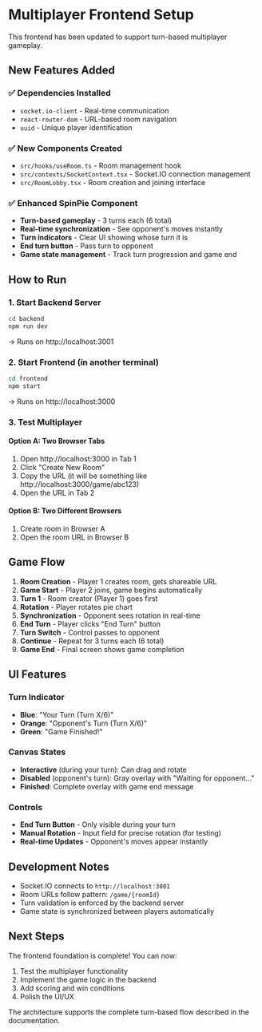 # Multiplayer Frontend Setup

This frontend has been updated to support turn-based multiplayer gameplay.

## New Features Added

### ✅ Dependencies Installed
- `socket.io-client` - Real-time communication
- `react-router-dom` - URL-based room navigation
- `uuid` - Unique player identification

### ✅ New Components Created
- `src/hooks/useRoom.ts` - Room management hook
- `src/contexts/SocketContext.tsx` - Socket.IO connection management
- `src/RoomLobby.tsx` - Room creation and joining interface

### ✅ Enhanced SpinPie Component
- **Turn-based gameplay** - 3 turns each (6 total)
- **Real-time synchronization** - See opponent's moves instantly
- **Turn indicators** - Clear UI showing whose turn it is
- **End turn button** - Pass turn to opponent
- **Game state management** - Track turn progression and game end

## How to Run

### 1. Start Backend Server
```bash
cd backend
npm run dev
```
→ Runs on http://localhost:3001

### 2. Start Frontend (in another terminal)
```bash
cd frontend
npm start
```
→ Runs on http://localhost:3000

### 3. Test Multiplayer

#### Option A: Two Browser Tabs
1. Open http://localhost:3000 in Tab 1
2. Click "Create New Room"
3. Copy the URL (it will be something like http://localhost:3000/game/abc123)
4. Open the URL in Tab 2

#### Option B: Two Different Browsers
1. Create room in Browser A
2. Open the room URL in Browser B

## Game Flow

1. **Room Creation** - Player 1 creates room, gets shareable URL
2. **Game Start** - Player 2 joins, game begins automatically
3. **Turn 1** - Room creator (Player 1) goes first
4. **Rotation** - Player rotates pie chart
5. **Synchronization** - Opponent sees rotation in real-time
6. **End Turn** - Player clicks "End Turn" button
7. **Turn Switch** - Control passes to opponent
8. **Continue** - Repeat for 3 turns each (6 total)
9. **Game End** - Final screen shows game completion

## UI Features

### Turn Indicator
- **Blue**: "Your Turn (Turn X/6)"
- **Orange**: "Opponent's Turn (Turn X/6)"
- **Green**: "Game Finished!"

### Canvas States
- **Interactive** (during your turn): Can drag and rotate
- **Disabled** (opponent's turn): Gray overlay with "Waiting for opponent..."
- **Finished**: Complete overlay with game end message

### Controls
- **End Turn Button** - Only visible during your turn
- **Manual Rotation** - Input field for precise rotation (for testing)
- **Real-time Updates** - Opponent's moves appear instantly

## Development Notes

- Socket.IO connects to `http://localhost:3001`
- Room URLs follow pattern: `/game/{roomId}`
- Turn validation is enforced by the backend server
- Game state is synchronized between players automatically

## Next Steps

The frontend foundation is complete! You can now:
1. Test the multiplayer functionality
2. Implement the game logic in the backend
3. Add scoring and win conditions
4. Polish the UI/UX

The architecture supports the complete turn-based flow described in the documentation.